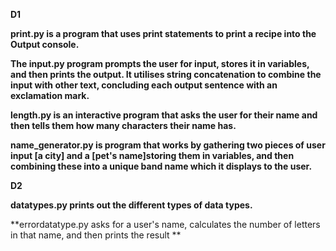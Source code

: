 **D1** 

**print.py is a program that uses print statements to print a recipe into the Output console.**

**The input.py program prompts the user for input, stores it in variables, and then prints the output. It utilises string concatenation to combine the input with other text, concluding each output sentence with an exclamation mark.**

**length.py is an  interactive program that asks the user for their name and then tells them how many characters their name has.**

**name_generator.py is program that works by gathering two pieces of user input [a city] and a [pet's name]storing them in variables, and then combining these into a unique band name which it displays to the user.**

**D2**

**datatypes.py prints out the different types of data types.**

**errordatatype.py asks for a user's name, calculates the number of letters in that name, and then prints the result **

